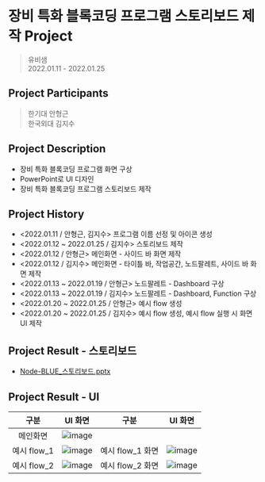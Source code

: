 # 장비 특화 블록코딩 프로그램 스토리보드 제작 Project

> 유비샘   
> 2022.01.11 - 2022.01.25

## Project Participants
> 한기대 안형근   
> 한국외대 김지수

## Project Description
   - 장비 특화 블록코딩 프로그램 화면 구상
   - PowerPoint로 UI 디자인
   - 장비 특화 블록코딩 프로그램 스토리보드 제작
 
## Project History   
- <2022.01.11 / 안형근, 김지수> 프로그램 이름 선정 및 아이콘 생성
- <2022.01.12 ~ 2022.01.25 / 김지수> 스토리보드 제작
- <2022.01.12 / 안형근> 메인화면 - 사이드 바 화면 제작
- <2022.01.12 / 김지수> 메인화면 - 타이틀 바, 작업공간, 노드팔레트, 사이드 바 화면 제작
- <2022.01.13 ~ 2022.01.19 / 안형근> 노드팔레트 - Dashboard 구상
- <2022.01.13 ~ 2022.01.19 / 김지수> 노드팔레트 - Dashboard, Function 구상
- <2022.01.20 ~ 2022.01.25 / 안형근> 예시 flow 생성
- <2022.01.20 ~ 2022.01.25 / 김지수> 예시 flow 생성, 예시 flow 실행 시 화면 UI 제작

## Project Result - 스토리보드
- <a href='https://github.com/ssufunny/Internship-2022Winter/blob/main/01.11-01.25/Node-BLUE_%EC%8A%A4%ED%86%A0%EB%A6%AC%EB%B3%B4%EB%93%9C.pptx'>Node-BLUE_스토리보드.pptx</a>

## Project Result - UI
  | 구분 | UI 화면 | 구분 | UI 화면 |
  |:---:|:---:|:---:|:---:|
  | 메인화면 | ![image](https://user-images.githubusercontent.com/67498595/155472582-34eb6503-8e1d-403f-9138-3e977e10d0bd.png) |
  | 예시 flow_1 | ![image](https://user-images.githubusercontent.com/67498595/155473037-e0232130-7369-44f6-900b-1a2172e9df74.png) | 예시 flow_1 화면 | ![image](https://user-images.githubusercontent.com/67498595/155473144-fb3d9420-37d5-44a7-b8cc-8a9fc6de39e7.png) |
  | 예시 flow_2 | ![image](https://user-images.githubusercontent.com/67498595/155473210-0e49e5af-361d-40ac-8c85-bf684810cb6f.png) | 예시 flow_2 화면 | ![image](https://user-images.githubusercontent.com/67498595/155473283-08463668-e98b-4564-be91-dbcc0940a560.png) |
